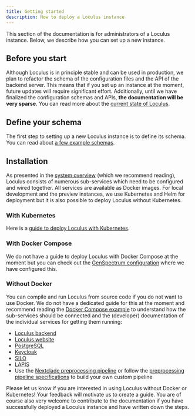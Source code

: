 ```yaml
---
title: Getting started
description: How to deploy a Loculus instance
---
```


This section of the documentation is for administrators of a Loculus instance. Below, we describe how you can set up a new instance.

## Before you start

Although Loculus is in principle stable and can be used in production, we plan to refactor the schema of the configuration files and the API of the backend server. This means that if you set up an instance at the moment, future updates will require significant effort. Additionally, until we have finalized the configuration schemas and APIs, **the documentation will be very sparse**. You can read more about the [current state of Loculus](../../introduction/current-state-and-roadmap).

## Define your schema

The first step to setting up a new Loculus instance is to define its schema. You can read about [a few example schemas](../schema-designs).

## Installation

As presented in the [system overview](../../introduction/system-overview) (which we recommend reading), Loculus consists of numerous sub-services which need to be configured and wired together. All services are available as Docker images. For local development and the preview instances, we use Kubernetes and Helm for deployment but it is also possible to deploy Loculus without Kubernetes.

### With Kubernetes

Here is a [guide to deploy Loculus with Kubernetes](../setup-with-kubernetes).

### With Docker Compose

We do not have a guide to deploy Loculus with Docker Compose at the moment but you can check out the [GenSpectrum configuration](https://github.com/GenSpectrum/loculus-config) where we have configured this.

### Without Docker

You can compile and run Loculus from source code if you do not want to use Docker. We do not have a dedicated guide for this at the moment and recommend reading the [Docker Compose example](#with-docker-compose) to understand how the sub-services should be connected and the (developer) documentation of the individual services for getting them running:

-   [Loculus backend](https://github.com/loculus-project/loculus/tree/main/backend)
-   [Loculus website](https://github.com/loculus-project/loculus/tree/main/website)
-   [PostgreSQL](https://www.postgresql.org/docs/)
-   [Keycloak](https://www.keycloak.org/guides)
-   [SILO](https://github.com/GenSpectrum/LAPIS-SILO)
-   [LAPIS](https://github.com/GenSpectrum/LAPIS)
-   Use the [Nextclade preprocessing pipeline](https://github.com/loculus-project/loculus/tree/main/preprocessing/nextclade) or follow the [preprocessing pipeline specifications](https://github.com/loculus-project/loculus/blob/main/preprocessing/specification.md) to build your own custom pipeline

Please let us know if you are interested in using Loculus without Docker or Kubernetes! Your feedback will motivate us to create a guide. You are of course also very welcome to contribute to the documentation if you have successfully deployed a Loculus instance and have written down the steps.
